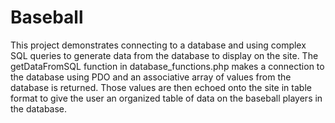 # Baseball
This project demonstrates connecting to a database and using complex SQL queries to generate data from the database to display on the site.
The getDataFromSQL function in database_functions.php makes a connection to the database using PDO and an associative array of values from the database is returned.
Those values are then echoed onto the site in table format to give the user an organized table of data on the baseball players in the database. 

